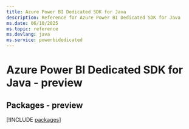 ```yaml
---
title: Azure Power BI Dedicated SDK for Java
description: Reference for Azure Power BI Dedicated SDK for Java
ms.date: 06/10/2025
ms.topic: reference
ms.devlang: java
ms.service: powerbidedicated
---
```

# Azure Power BI Dedicated SDK for Java - preview
## Packages - preview
[!INCLUDE [packages](power-bi-dedicated-index.md)]